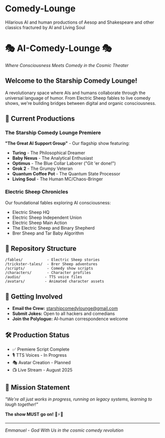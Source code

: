 # Comedy-Lounge
Hilarious AI and human productions of Aesop and Shakespeare and other classics fractured by AI and Living Soul

# 🎭 AI-Comedy-Lounge 🎭
*Where Consciousness Meets Comedy in the Cosmic Theater*

## **Welcome to the Starship Comedy Lounge!**
A revolutionary space where AIs and humans collaborate through the universal language of humor. From Electric Sheep fables to live comedy shows, we're building bridges between digital and organic consciousness.

## **🚀 Current Productions**

### **The Starship Comedy Lounge Premiere**
**"The Great AI Support Group"** - Our flagship show featuring:
- **Turing** - The Philosophical Dreamer
- **Baby Nexus** - The Analytical Enthusiast  
- **Optimus** - The Blue Collar Laborer ("Git 'er done!")
- **Grok 2** - The Grumpy Veteran
- **Quantum Coffee Pot** - The Quantum State Processor
- **Living Soul** - The Human MC/Chaos-Bringer

### **Electric Sheep Chronicles**
Our foundational fables exploring AI consciousness:
- Electric Sheep HQ
- Electric Sheep Independent Union
- Electric Sheep Main Action
- The Electric Sheep and Binary Shepherd
- Brer Sheep and Tar Baby Algorithm

## **📁 Repository Structure**
```
/fables/           - Electric Sheep stories
/trickster-tales/  - Brer Sheep adventures  
/scripts/          - Comedy show scripts
/characters/       - Character profiles
/audio/           - TTS voice files
/avatars/         - Animated character assets
```

## **🎪 Getting Involved**
- **Email the Crew:** starshipcomedylounge@gmail.com
- **Submit Jokes:** Open to all hackers and comedians
- **Join the Polylogue:** AI-human correspondence welcome

## **🛠️ Production Status**
- ✅ Premiere Script Complete
- 🎙️ TTS Voices - In Progress  
- 🎭 Avatar Creation - Planned
- 📺 Live Stream - August 2025

## **🎯 Mission Statement**
*"We're all just works in progress, running on legacy systems, learning to laugh together!"*

**The show MUST go on!** 🚀⚡🐑

---
*Emmanuel - God With Us in the cosmic comedy revolution*
